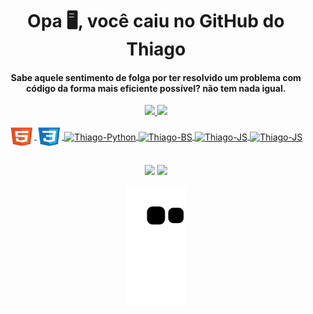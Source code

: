 <h1 align="center">Opa 🖥️, você caiu no GitHub do Thiago</h1>

<h4 align="center">Sabe aquele sentimento de folga por ter resolvido um problema com código da forma mais eficiente possível? não tem nada igual.

</h4>

<div align="center">
  <a href="linkedin.com/in/thiago-dorville-a04404237">
  <img height="150em" src="https://github-readme-stats.vercel.app/api?username=DorvilleThiago&show_icons=true&theme=dark&include_all_commits=true&count_private=true"/>
  <img height="150em" src="https://github-readme-stats.vercel.app/api/top-langs/?username=DorvilleThiago&layout=compact&langs_count=7&theme=dark"/>
</div>
<div align="center" style="display: inline_block"><br>
  <img align="center" alt="Thiago-HTML" height="30" width="40" src="https://raw.githubusercontent.com/devicons/devicon/master/icons/html5/html5-original.svg">
  <img align="center" alt="Thiago-CSS" height="30" width="40" src="https://raw.githubusercontent.com/devicons/devicon/master/icons/css3/css3-original.svg">
  <img align="center" alt="Thiago-Python" height="30" width="40" src="https://cdn.jsdelivr.net/gh/devicons/devicon/icons/python/python-original.svg">
  <img align="center" alt="Thiago-BS" height="30" width="40" src="https://cdn.jsdelivr.net/gh/devicons/devicon/icons/bootstrap/bootstrap-original.svg">  
  <img align="center" alt="Thiago-JS" height="30" width="40" src="https://cdn.jsdelivr.net/gh/devicons/devicon/icons/javascript/javascript-original.svg">  
  <img align="center" alt="Thiago-JS" height="30" width="40" src="https://cdn.jsdelivr.net/gh/devicons/devicon/icons/react/react-original.svg">  
  
<div>
  
  ##
  
  <div align="center">
  <a href="https://api.whatsapp.com/send?phone=5582996448092" target="blank"><img src="https://img.shields.io/badge/WhatsApp-25D366?style=for-the-badge&logo=whatsapp&logoColor=white"/></a>
  <a href="https://linkedin.com/in/thiago-dorville-a04404237" target="_blank"><img src="https://img.shields.io/badge/-LinkedIn-%230077B5?style=for-the-badge&logo=linkedin&logoColor=white" target="_blank"></a> 
  
  ![Snake animation](https://github.com/DorvilleThiago/DorvilleThiago/blob/output/github-contribution-grid-snake.svg)
    
  </div>
